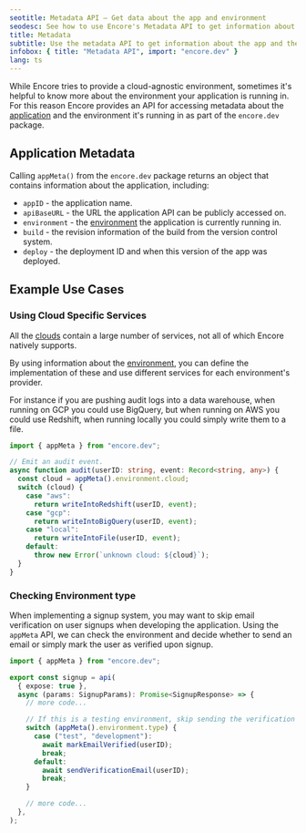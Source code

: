 ```yaml
---
seotitle: Metadata API – Get data about the app and environment
seodesc: See how to use Encore's Metadata API to get information about the app and the environment it's running in.
title: Metadata
subtitle: Use the metadata API to get information about the app and the environment it's running in
infobox: { title: "Metadata API", import: "encore.dev" }
lang: ts
---
```


While Encore tries to provide a cloud-agnostic environment, sometimes it's helpful to know more about the environment
your application is running in. For this reason Encore provides an API for accessing metadata about the
[application](#application-metadata) and the environment it's running in as
part of the `encore.dev` package.

## Application Metadata

Calling `appMeta()` from the `encore.dev` package returns an object that
contains information about the application, including:

- `appID` - the application name.
- `apiBaseURL` - the URL the application API can be publicly accessed on.
- `environment` - the [environment](/docs/deploy/environments) the application is currently running in.
- `build` - the revision information of the build from the version control system.
- `deploy` - the deployment ID and when this version of the app was deployed.

## Example Use Cases

### Using Cloud Specific Services

All the [clouds](/docs/deploy/own-cloud) contain a large number of services, not all of which Encore natively supports.

By using information about the [environment](/docs/deploy/environments), you can define the implementation of these and use different services for each environment's provider.

For instance if you are pushing audit logs into a data warehouse, when running on GCP you could use BigQuery, but when running on AWS you could use Redshift, when running locally you could simply write them to a file.

```ts
import { appMeta } from "encore.dev";

// Emit an audit event.
async function audit(userID: string, event: Record<string, any>) {
  const cloud = appMeta().environment.cloud;
  switch (cloud) {
    case "aws":
      return writeIntoRedshift(userID, event);
    case "gcp":
      return writeIntoBigQuery(userID, event);
    case "local":
      return writeIntoFile(userID, event);
    default:
      throw new Error(`unknown cloud: ${cloud}`);
  }
}
```

### Checking Environment type

When implementing a signup system, you may want to skip email verification on user signups when developing the application.
Using the `appMeta` API, we can check the environment and decide whether to send an email or simply mark the user as
verified upon signup.

```ts
import { appMeta } from "encore.dev";

export const signup = api(
  { expose: true },
  async (params: SignupParams): Promise<SignupResponse> => {
    // more code...

    // If this is a testing environment, skip sending the verification email.
    switch (appMeta().environment.type) {
      case ("test", "development"):
        await markEmailVerified(userID);
        break;
      default:
        await sendVerificationEmail(userID);
        break;
    }

    // more code...
  },
);
```
